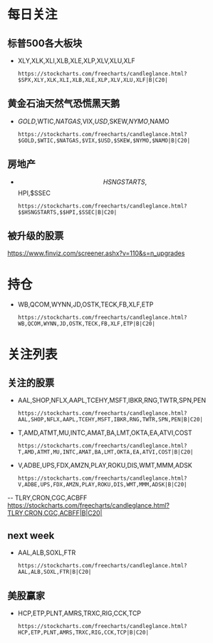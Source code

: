 # 每日关注

## 标普500各大板块
- XLY,XLK,XLI,XLB,XLE,XLP,XLV,XLU,XLF

      https://stockcharts.com/freecharts/candleglance.html?$SPX,XLY,XLK,XLI,XLB,XLE,XLP,XLV,XLU,XLF|B|C20|

## 黄金石油天然气恐慌黑天鹅
- $GOLD,$WTIC,$NATGAS,$VIX,$USD,$SKEW,$NYMO,$NAMO

      https://stockcharts.com/freecharts/candleglance.html?$GOLD,$WTIC,$NATGAS,$VIX,$USD,$SKEW,$NYMO,$NAMO|B|C20|

## 房地产
- $$HSNGSTARTS,$$HPI,$SSEC

      https://stockcharts.com/freecharts/candleglance.html?$$HSNGSTARTS,$$HPI,$SSEC|B|C20|

## 被升级的股票
https://www.finviz.com/screener.ashx?v=110&s=n_upgrades


# 持仓
- WB,QCOM,WYNN,JD,OSTK,TECK,FB,XLF,ETP

      https://stockcharts.com/freecharts/candleglance.html?WB,QCOM,WYNN,JD,OSTK,TECK,FB,XLF,ETP|B|C20|


# 关注列表
## 关注的股票
- AAL,SHOP,NFLX,AAPL,TCEHY,MSFT,IBKR,RNG,TWTR,SPN,PEN

      https://stockcharts.com/freecharts/candleglance.html?AAL,SHOP,NFLX,AAPL,TCEHY,MSFT,IBKR,RNG,TWTR,SPN,PEN|B|C20|

- T,AMD,ATMT,MU,INTC,AMAT,BA,LMT,OKTA,EA,ATVI,COST

      https://stockcharts.com/freecharts/candleglance.html?T,AMD,ATMT,MU,INTC,AMAT,BA,LMT,OKTA,EA,ATVI,COST|B|C20|

- V,ADBE,UPS,FDX,AMZN,PLAY,ROKU,DIS,WMT,MMM,ADSK

      https://stockcharts.com/freecharts/candleglance.html?V,ADBE,UPS,FDX,AMZN,PLAY,ROKU,DIS,WMT,MMM,ADSK|B|C20|
      
-- TLRY,CRON,CGC,ACBFF
      https://stockcharts.com/freecharts/candleglance.html?TLRY,CRON,CGC,ACBFF|B|C20|

## next week
- AAL,ALB,SOXL,FTR

      https://stockcharts.com/freecharts/candleglance.html?AAL,ALB,SOXL,FTR|B|C20|


## 美股赢家
- HCP,ETP,PLNT,AMRS,TRXC,RIG,CCK,TCP

      https://stockcharts.com/freecharts/candleglance.html?HCP,ETP,PLNT,AMRS,TRXC,RIG,CCK,TCP|B|C20|